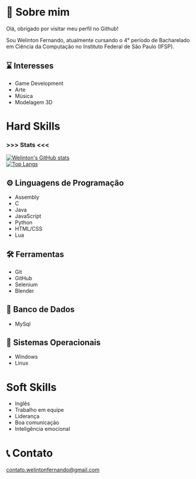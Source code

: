 
# 💬 Sobre mim

Olá, obrigado por visitar meu perfil no Github!

Sou Welinton Fernando, atualmente cursando o 4° período de Bacharelado em Ciência da Computação no Instituto Federal de São Paulo (IFSP).

## ⌛ Interesses

- Game Development  
- Arte  
- Música  
- Modelagem 3D

# Hard Skills

### >>> Stats <<<
[![Welinton's GitHub stats](https://github-readme-stats.vercel.app/api?username=WelintonFernando)](https://github.com/WelintonFernando/github-readme-stats)  
[![Top Langs](https://github-readme-stats.vercel.app/api/top-langs/?username=WelintonFernando)](https://github.com/WelintonFernando/github-readme-stats)  


## ⚙️ Linguagens de Programação

- Assembly  
- C  
- Java  
- JavaScript  
- Python  
- HTML/CSS  
- Lua  

## 🛠️ Ferramentas

- Git
- GitHub  
- Selenium  
- Blender  

## 💾 Banco de Dados
- MySql  
  
## 🐧 Sistemas Operacionais
- Windows
- Linux

# Soft Skills

- Inglês  
- Trabalho em equipe  
- Liderança  
- Boa comunicação  
- Inteligência emocional  

# 📞 Contato  
contato.welintonfernando@gmail.com

